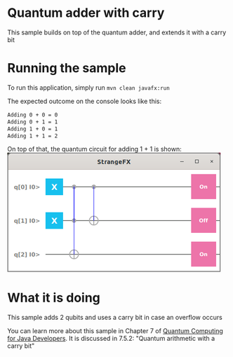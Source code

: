 # Quantum adder with carry

This sample builds on top of the quantum adder, and extends it with
a carry bit

# Running the sample

To run this application, simply run
`mvn clean javafx:run`

The expected outcome on the console looks like this:

```
Adding 0 + 0 = 0
Adding 0 + 1 = 1
Adding 1 + 0 = 1
Adding 1 + 1 = 2
```

On top of that, the quantum circuit for adding 1 + 1 is shown:
![quantum carry adder](/resources/ch7-add2.png)

# What it is doing

This sample adds 2 qubits and uses a carry bit in case an overflow occurs

You can learn more about this sample in Chapter 7 of [Quantum Computing for Java Developers](https://www.manning.com/books/quantum-computing-for-java-developers?a_aid=quantumjava&a_bid=e5166ab9). It is discussed in 7.5.2: "Quantum arithmetic with a carry bit"
